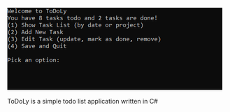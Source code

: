 ![ToDoLy](/ToDoLy.png "ToDoLy")
<!-- ABOUT THE PROJECT -->
ToDoLy is a simple todo list application written in C#
